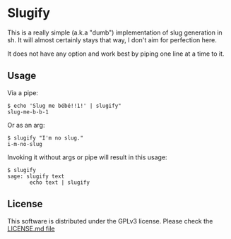 # Slugify

This is a really simple (a.k.a "dumb") implementation of slug generation in
sh. It will almost certainly stays that way, I don't aim for perfection here.

It does not have any option and work best by piping one line at a time to it.

## Usage

Via a pipe:
```
$ echo 'Slug me bébé!!1!' | slugify"
slug-me-b-b-1
```

Or as an arg:
```
$ slugify "I'm no slug."
i-m-no-slug
```

Invoking it without args or pipe will result in this usage:
```
$ slugify
sage: slugify text
       echo text | slugify
```

## License

This software is distributed under the GPLv3 license. Please check the [LICENSE.md file](LICENSE.md)
